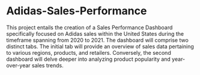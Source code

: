 # Adidas-Sales-Performance
This project entails the creation of a Sales Performance Dashboard specifically focused on Adidas sales within the United States during the timeframe spanning from 2020 to 2021. 
The dashboard will comprise two distinct tabs. The initial tab will provide an overview of sales data pertaining to various regions, products, and retailers. Conversely, the second dashboard will delve deeper into analyzing product popularity and year-over-year sales trends.
